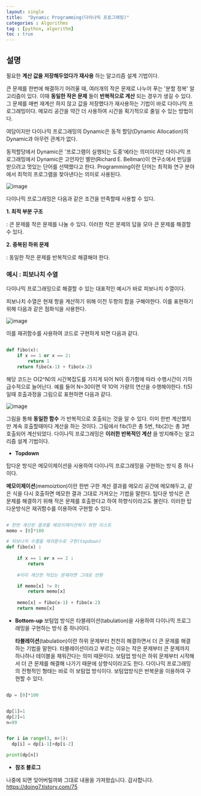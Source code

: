 ```yaml
---
layout: single
title:  "Dynamic Programming(다이나믹 프로그래밍)"
categories : Algorithms
tag : [python, algorithm]
toc : true
---
```



## __설명__

 필요한  __계산 값을 저장해두었다가 재사용__ 하는 알고리즘 설계 기법이다.

큰 문제를 한번에 해결하기 어려울 때, 여러개의 작은 문제로 나누어 푸는 '분할 정복' 알고리즘이 있다. 이때  __동일한 작은 문제__ 들이  __반복적으로 계산__ 되는 경우가 생길 수 있다. 그 문제를 매번 재계산 하지 않고 값을 저장했다가 재사용하는 기법이 바로 다이나믹 프로그래밍이다. 메모리 공간을 약간 더 사용하여 시간을 획기적으로 줄일 수 있는 방법이다.

 

  여담이지만 다이나믹 프로그래밍의 Dynamic은 동적 할당(Dynamic Allocation)의 Dynamic과 아무런 관계가 없다.

동적할당에서 Dynamic은 '프로그램이 실행되는 도중'에라는 의미이지만 다이나믹 프로그래밍에서 Dynamic은 고안자인 벨만(Richard E. Bellman)이 연구소에서 펀딩을 받으려고 멋있는 단어를 선택했다고 한다. Programming이란 단어는 최적화 연구 분야에서 최적의 프로그램을 찾아낸다는 의미로 사용된다.

![image](https://user-images.githubusercontent.com/87630540/161291476-298335ef-6a1d-4500-9c8a-89c5df8813a2.png)

다이나믹 프로그래밍은 다음과 같은 조건을 만족할때 사용할 수 있다.

__1. 최적 부분 구조__

 : 큰 문제를 작은 문제를 나눌 수 있다. 이러한 작은 문제의 답을 모아 큰 문제를 해결할 수 있다.

__2. 중복된 하위 문제__

 : 동일한 작은 문제를 반복적으로 해결해야 한다.

 ### 예시 :  __피보나치 수열__

  다이나믹 프로그래밍으로 해결할 수 있는 대표적인 예시가 바로 피보나치 수열이다.

피보나치 수열은 현재 항을 계산하기 위해 이전 두항의 합을 구해야한다. 이를 표현하기 위해 다음과 같은 점화식을 사용한다.

![image](https://user-images.githubusercontent.com/87630540/161291981-4678efdf-3978-4b58-8a1d-ab0fd3e4ef47.png)

이를 재귀함수를 사용하여 코드로 구현하게 되면 다음과 같다.

``` python

def fibo(x):
    if x == 1 or x == 2:
        return 1
    return fibo(x-1) + fibo(x-2)

```

해당 코드는 O(2^N)의 시간복잡도를 가지게 되어 N이 증가함에 따라 수행시간이 기하급수적으로 늘어난다. 예를 들어 N=30이면 약 10억 가량의 연산을 수행해야한다. f(5)일때 호출과정을 그림으로 표현하면 다음과 같다.

![image](https://user-images.githubusercontent.com/87630540/161292407-179c9bf5-9302-4d07-a7b1-a9424ae80a8c.png)

그림을 통해  __동일한 함수__ 가 반복적으로 호출되는 것을 알 수 있다. 이미 한번 계산했지만 계속 호출할때마다 계산을 하는 것이다. 그림에서 fib(1)은 총 5번, fib(2)는 총 3번 호출되어 계산되었다. 다이나믹 프로그래밍은 __이러한 반복적인 계산__ 을 방지해주는 알고리즘 설계 기법이다.

* __Topdown__

탑다운 방식은 메모이제이션을 사용하여 다이나믹 프로그래밍을 구현하는 방식 중 하나이다.

 __메모이제이션__(memoiztion)이란 한번 구한 계산 결과를 메모리 공간에 메모해두고, 같은 식을 다시 호출하면 메모한 결과 그대로 가져오는 기법을 말한다. 탑다운 방식은 큰 문제를 해결하기 위해 작은 문제를 호출한다고 하여 하향식이라고도 불린다. 이러한 탑다운방식은 재귀함수를 이용하여 구현할 수 있다.

 ```python
 
 # 한번 계산된 결과를 메모이제이션하기 위한 리스트
 memo = [0]*100

 # 피보나치 수열을 재귀함수로 구현(topdown)
 def fibo(x) :
     
     if x == 1 or x == 2 :
         return
    
     #이미 계산한 적있는 문제라면 그대로 반환

     if memo[x] != 0:
         return memo[x]
    
     memo[x] = fibo(x-1) + fibo(x-2)
     return memo[x]
```

* __Bottom-up__
보텀업 방식은 타블레이션(tabulation)을 사용하여 다이나믹 프로그래밍을 구현하는 방식 중 하나이다.

  __타블레이션__(tabulation)이란 하위 문제부터 천천히 해결하면서 더 큰 문제를 해결하는 기법을 말한다. 타블레이션이라고 부르는 이유는 작은 문제부터 큰 문제까지 하나하나 테이블을 채워간다는 의미 때문이다. 보텀업 방식은 하위 문제부터 시작해서 더 큰 문제를 해결해 나가기 때문에 상향식이라고도 한다. 다이나믹 프로그래밍의 전형적인 형태는 바로 이 보텀업 방식이다. 보텀업방식은 반복문을 이용하여 구현할 수 있다.

```python

dp = [0]*100


dp[1]=1
dp[2]=1
n=99


for i in range(3, n+1):
  dp[i] = dp[i-1]+dp[i-2]

print(dp[n])

 ```
 

 * __참조 블로그__

나중에 되면 잊어버릴까봐 그대로 내용을 가져왔습니다. 감사합니다.
 <https://doing7.tistory.com/75>
